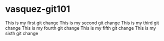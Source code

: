 # vasquez-git101
This is my first git change
This is my second git change
This is my third git change
This is my fourth git change
This is my fifth git change
This is my sixth git change
